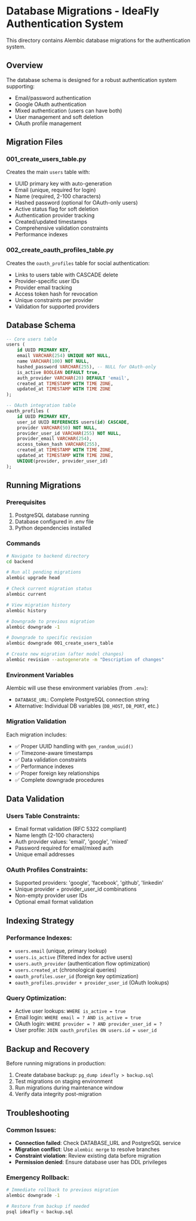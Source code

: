# Database Migrations - IdeaFly Authentication System

This directory contains Alembic database migrations for the authentication system.

## Overview

The database schema is designed for a robust authentication system supporting:
- Email/password authentication
- Google OAuth authentication  
- Mixed authentication (users can have both)
- User management and soft deletion
- OAuth profile management

## Migration Files

### 001_create_users_table.py
Creates the main `users` table with:
- UUID primary key with auto-generation
- Email (unique, required for login)
- Name (required, 2-100 characters)
- Hashed password (optional for OAuth-only users)
- Active status flag for soft deletion
- Authentication provider tracking
- Created/updated timestamps
- Comprehensive validation constraints
- Performance indexes

### 002_create_oauth_profiles_table.py
Creates the `oauth_profiles` table for social authentication:
- Links to users table with CASCADE delete
- Provider-specific user IDs
- Provider email tracking
- Access token hash for revocation
- Unique constraints per provider
- Validation for supported providers

## Database Schema

```sql
-- Core users table
users (
    id UUID PRIMARY KEY,
    email VARCHAR(254) UNIQUE NOT NULL,
    name VARCHAR(100) NOT NULL, 
    hashed_password VARCHAR(255), -- NULL for OAuth-only
    is_active BOOLEAN DEFAULT true,
    auth_provider VARCHAR(20) DEFAULT 'email',
    created_at TIMESTAMP WITH TIME ZONE,
    updated_at TIMESTAMP WITH TIME ZONE
);

-- OAuth integration table
oauth_profiles (
    id UUID PRIMARY KEY,
    user_id UUID REFERENCES users(id) CASCADE,
    provider VARCHAR(50) NOT NULL,
    provider_user_id VARCHAR(255) NOT NULL,
    provider_email VARCHAR(254),
    access_token_hash VARCHAR(255),
    created_at TIMESTAMP WITH TIME ZONE,
    updated_at TIMESTAMP WITH TIME ZONE,
    UNIQUE(provider, provider_user_id)
);
```

## Running Migrations

### Prerequisites
1. PostgreSQL database running
2. Database configured in .env file
3. Python dependencies installed

### Commands

```bash
# Navigate to backend directory
cd backend

# Run all pending migrations
alembic upgrade head

# Check current migration status
alembic current

# View migration history
alembic history

# Downgrade to previous migration
alembic downgrade -1

# Downgrade to specific revision
alembic downgrade 001_create_users_table

# Create new migration (after model changes)
alembic revision --autogenerate -m "Description of changes"
```

### Environment Variables

Alembic will use these environment variables (from `.env`):
- `DATABASE_URL`: Complete PostgreSQL connection string
- Alternative: Individual DB variables (`DB_HOST`, `DB_PORT`, etc.)

### Migration Validation

Each migration includes:
- ✅ Proper UUID handling with `gen_random_uuid()`
- ✅ Timezone-aware timestamps
- ✅ Data validation constraints
- ✅ Performance indexes
- ✅ Proper foreign key relationships
- ✅ Complete downgrade procedures

## Data Validation

### Users Table Constraints:
- Email format validation (RFC 5322 compliant)
- Name length (2-100 characters)
- Auth provider values: 'email', 'google', 'mixed'
- Password required for email/mixed auth
- Unique email addresses

### OAuth Profiles Constraints:
- Supported providers: 'google', 'facebook', 'github', 'linkedin'
- Unique provider + provider_user_id combinations
- Non-empty provider user IDs
- Optional email format validation

## Indexing Strategy

### Performance Indexes:
- `users.email` (unique, primary lookup)
- `users.is_active` (filtered index for active users)
- `users.auth_provider` (authentication flow optimization)
- `users.created_at` (chronological queries)
- `oauth_profiles.user_id` (foreign key optimization)
- `oauth_profiles.provider + provider_user_id` (OAuth lookups)

### Query Optimization:
- Active user lookups: `WHERE is_active = true`
- Email login: `WHERE email = ? AND is_active = true`
- OAuth login: `WHERE provider = ? AND provider_user_id = ?`
- User profile: `JOIN oauth_profiles ON users.id = user_id`

## Backup and Recovery

Before running migrations in production:
1. Create database backup: `pg_dump ideafly > backup.sql`
2. Test migrations on staging environment
3. Run migrations during maintenance window
4. Verify data integrity post-migration

## Troubleshooting

### Common Issues:
- **Connection failed**: Check DATABASE_URL and PostgreSQL service
- **Migration conflict**: Use `alembic merge` to resolve branches  
- **Constraint violation**: Review existing data before migration
- **Permission denied**: Ensure database user has DDL privileges

### Emergency Rollback:
```bash
# Immediate rollback to previous migration
alembic downgrade -1

# Restore from backup if needed
psql ideafly < backup.sql
```